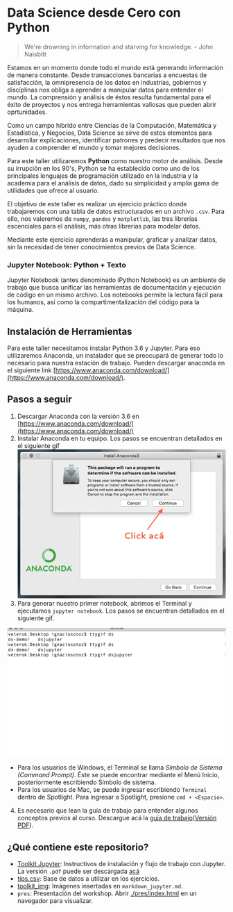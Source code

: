 # Data Science desde Cero con Python

> We're drowning in information and starving for knowledge. - John Naisbitt


Estamos en un momento donde todo el mundo está generando información de manera constante. Desde transacciones bancarias a encuestas de satisfacción, la omnipresencia de los datos en industrias, gobiernos y disciplinas nos obliga a aprender a manipular datos para entender el mundo. La comprensión y análisis de éstos resulta fundamental para el éxito de proyectos y nos entrega herramientas valiosas que pueden abrir oprtunidades.

Como un campo híbrido entre Ciencias de la Computación, Matemática y Estadística, y Negocios, Data Science se sirve de estos elementos para desarrollar explicaciones, identificar patrones y predecir resultados que nos ayuden a comprender el mundo y tomar mejores decisiones.

Para este taller utilizaremos __Python__ como nuestro motor de análisis. Desde su irrupción en los 90's, Python se ha establecido como uno de los principales lenguajes de programación utilizado en la industria y la academia para el análisis de datos, dado su simplicidad y amplia gama de utilidades que ofrece al usuario.

El objetivo de este taller es realizar un ejercicio práctico donde trabajaremos con una tabla de datos estructurados en un archivo `.csv`. Para ello, nos valeremos de `numpy`, `pandas` y `matplotlib`, las tres librerías escenciales para el análisis, más otras librerías para modelar datos.

Mediante este ejercicio aprenderás a manipular, graficar y analizar datos, sin la necesidad de tener conocimientos previos de Data Science.

### Jupyter Notebook: Python + Texto

Jupyter Notebook (antes denominado iPython Notebook) es un ambiente de trabajo que busca unificar las herramientas de documentación y ejecución de código en un mismo archivo. Los notebooks permite la lectura fácil para los humanos, así como la compartimentalización del código para la máquina.


## Instalación de Herramientas

Para este taller necesitamos instalar Python 3.6 y Jupyter. Para eso utilizaremos Anaconda, un instalador que se preocupará de generar todo lo necesario para nuestra estación de trabajo. Pueden descargar anaconda en el siguiente link [https://www.anaconda.com/download/](https://www.anaconda.com/download/).


## Pasos a seguir

1. Descargar Anaconda con la versión 3.6 en [https://www.anaconda.com/download/](https://www.anaconda.com/download/)
2. Instalar Anaconda en tu equipo. Los pasos se encuentran detallados en el siguiente gif
![Instalando Anaconda](./toolkit_img/installanaconda.gif)
3. Para generar nuestro primer notebook, abrimos el Terminal y ejecutamos `jupyter notebook`. Los pasos se encuentran detallados en el siguiente gif.

![Ocupando Jupyter desde el Terminal](./toolkit_img/dsjupyter.gif)

- Para los usuarios de Windows, el Terminal se llama _Símbolo de Sistema (Command Prompt)_. Éste se puede encontrar mediante el Menú Inicio, posteriormente escribiendo Símbolo de sistema.
- Para los usuarios de Mac, se puede ingresar escribiendo `Terminal` dentro de Spotlight. Para ingresar a Spotlight, presione `cmd + <Espacio>`.

4. Es necesario que lean la guía de trabajo para entender algunos conceptos previos al curso. Descargue acá la [guía de trabajo](toolkit_jupyter.md)([Versión PDF](toolkit_jupyter.pdf)).

## ¿Qué contiene este repositorio? 

* [Toolkit Jupyter](toolkit_jupyter.md): Instructivos de instalación y flujo de trabajo con Jupyter. La versión `.pdf` puede ser descargada [acá](./toolkit_jupyter.pdf)
* [tips.csv](./tips.csv/): Base de datos a utilizar en los ejercicios.
* [toolkit_img](./toolkit_img/): Imágenes insertadas en `markdown_jupyter.md`.
* `pres`: Presentación del workshop. Abrir [./pres/index.html](./pres/index.html) en un navegador para visualizar.



